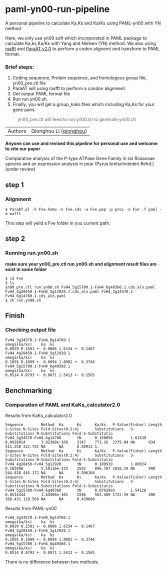 # paml-yn00-run-pipeline

A personal pipeline to calculate Ka,Ks and Ka/Ks using PAML-yn00 with YN method

Here, we only use yn00 soft which incorporated in PAML package to calculate Ka,ks,Ka/Ks with Yang and Nielsen (YN) method. We also using [mafft](https://mafft.cbrc.jp/alignment/software/) and [ParaAT v2.0](https://bigd.big.ac.cn/tools/paraat) to perform a codon alignemt and transform to PAML format.

### Brief steps:
1. Coding sequence, Protein sequence, and homologous group file, yn00_pre.ctl file
2. ParaAT will using mafft to perform a condon alignment
3. Get output PAML format file
4. Run run.yn00.sh.
5. Finally, you will get a group_kaks files which including Ka,Ks for your gene pairs.
> yn00_pre.ctl will feed to run.yn00.sh to generate yn00.ctl


| | |
| --- | --- |
| Authors | Qionghou Li ([qionghou](https://github.com/LQHHHHH)) |

**Anyone can use and revised this pipeline for personal use and welcome to cite our paper**

Comparative analysis of the P-type ATPase Gene Family in six Rosaceae species and an expression analysis in pear (Pyrus bretschneideri Rehd.) (under review)


## step 1
### Alignment
```
$ ParaAT.pl -h Fve.homo -n Fve.cds -a Fve.pep -p proc -o Fve -f paml -m mafft
```
This step will yeild a Fve folder in you current path.

## step 2
### Running run.yn00.sh
**make sure your yn00_pre.ctl run.yn00.sh and alignment result files are exist in same folder**

```
$ cd Fve
$ ls
yn00_pre.ctl run.yn00.sh FvH4_5g15700.1-FvH4_6g49360.1.cds_aln.paml FvH4_4g28450.1-FvH4_5g12920.1.cds_aln.paml FvH4_3g34570.1-FvH4_6g14760.1.cds_aln.paml 
$ sh run.yn00.sh
```
## Finish
### Checking output file
```
FvH4_3g34570.1-FvH4_6g14760.1
omega(ka/ks)	ka	ks
0.0929 0.1501 +- 0.0086 1.6154 +- 0.1467
FvH4_4g28450.1-FvH4_5g12920.1
omega(ka/ks)	ka	ks
0.1055 0.1899 +- 0.0094 1.8002 +- 0.3746
FvH4_5g15700.1-FvH4_6g49360.1
omega(ka/ks)	ka	ks
0.0514 0.0793 +- 0.0071 1.5413 +- 0.1565
```
## Benchmarking
### Comparation of PAML and KaKs_calculator2.0
Results from KaKs_calculator2.0
```
Sequence        Method  Ka      Ks      Ka/Ks   P-Value(Fisher) Length  S-Sites N-Sites Fold-Sites(0:2:4)       Substitutions   S-Substitutions N-Substitutions Fold-S-Substitutio
FvH4_3g34570-FvH4_6g14760       YN      0.150056        1.61539 0.0928914       3.92388e-169    3147    771.16  2375.84 NA      834     511.258 322.742 NA      NA      0.50913 1.
Sequence        Method  Ka      Ks      Ka/Ks   P-Value(Fisher) Length  S-Sites N-Sites Fold-Sites(0:2:4)       Substitutions   S-Substitutions N-Substitutions Fold-S-Substitutio
FvH4_4g28450-FvH4_5g12920       YN      0.189919        1.80024 0.105496        5.58116e-133    3555    896.707 2658.29 NA      990     544.828 445.172 NA      NA      0.596104
Sequence        Method  Ka      Ks      Ka/Ks   P-Value(Fisher) Length  S-Sites N-Sites Fold-Sites(0:2:4)       Substitutions   S-Substitutions N-Substitutions Fold-S-Substitutio
FvH4_5g15700-FvH4_6g49360       YN      0.0792893       1.54126 0.0514444       1.44906e-165    2286    563.409 1722.59 NA      498     368.431 129.569 NA      NA      0.439608
```

Results from PAML-yn00
```
FvH4_3g34570.1-FvH4_6g14760.1
omega(ka/ks)	ka	ks
0.0929 0.1501 +- 0.0086 1.6154 +- 0.1467
FvH4_4g28450.1-FvH4_5g12920.1
omega(ka/ks)	ka	ks
0.1055 0.1899 +- 0.0094 1.8002 +- 0.3746
FvH4_5g15700.1-FvH4_6g49360.1
omega(ka/ks)	ka	ks
0.0514 0.0793 +- 0.0071 1.5413 +- 0.1565
```

There is no difference between two methods.


